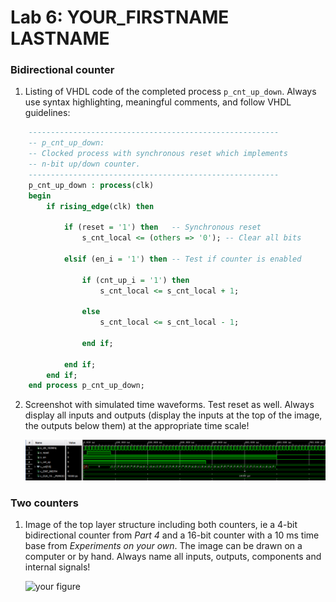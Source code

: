 # Lab 6: YOUR_FIRSTNAME LASTNAME

### Bidirectional counter

1. Listing of VHDL code of the completed process `p_cnt_up_down`. Always use syntax highlighting, meaningful comments, and follow VHDL guidelines:

```vhdl
    --------------------------------------------------------
    -- p_cnt_up_down:
    -- Clocked process with synchronous reset which implements
    -- n-bit up/down counter.
    --------------------------------------------------------
    p_cnt_up_down : process(clk)
    begin
        if rising_edge(clk) then
        
            if (reset = '1') then   -- Synchronous reset
                s_cnt_local <= (others => '0'); -- Clear all bits

            elsif (en_i = '1') then -- Test if counter is enabled

                if (cnt_up_i = '1') then
                    s_cnt_local <= s_cnt_local + 1;
                
                else 
                    s_cnt_local <= s_cnt_local - 1;
                
                end if;
                
            end if;
        end if;
    end process p_cnt_up_down;
```

2. Screenshot with simulated time waveforms. Test reset as well. Always display all inputs and outputs (display the inputs at the top of the image, the outputs below them) at the appropriate time scale!

   ![your figure](images/waveforms.png)

### Two counters

1. Image of the top layer structure including both counters, ie a 4-bit bidirectional counter from *Part 4* and a 16-bit counter with a 10 ms time base from *Experiments on your own*. The image can be drawn on a computer or by hand. Always name all inputs, outputs, components and internal signals!

   ![your figure]()
